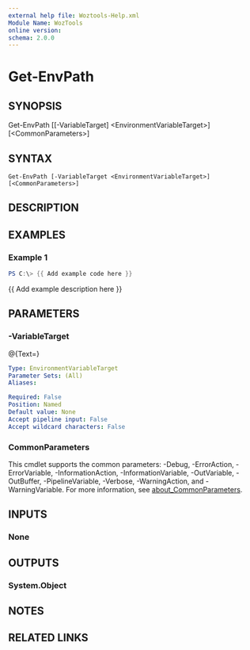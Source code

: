 ```yaml
---
external help file: Woztools-Help.xml
Module Name: WozTools
online version:
schema: 2.0.0
---
```


# Get-EnvPath

## SYNOPSIS
Get-EnvPath \[\[-VariableTarget\] \<EnvironmentVariableTarget\>\] \[\<CommonParameters\>\]

## SYNTAX

```
Get-EnvPath [-VariableTarget <EnvironmentVariableTarget>] [<CommonParameters>]
```

## DESCRIPTION

## EXAMPLES

### Example 1
```powershell
PS C:\> {{ Add example code here }}
```

{{ Add example description here }}

## PARAMETERS

### -VariableTarget
@{Text=}

```yaml
Type: EnvironmentVariableTarget
Parameter Sets: (All)
Aliases:

Required: False
Position: Named
Default value: None
Accept pipeline input: False
Accept wildcard characters: False
```

### CommonParameters
This cmdlet supports the common parameters: -Debug, -ErrorAction, -ErrorVariable, -InformationAction, -InformationVariable, -OutVariable, -OutBuffer, -PipelineVariable, -Verbose, -WarningAction, and -WarningVariable. For more information, see [about_CommonParameters](http://go.microsoft.com/fwlink/?LinkID=113216).

## INPUTS

### None
## OUTPUTS

### System.Object
## NOTES

## RELATED LINKS
